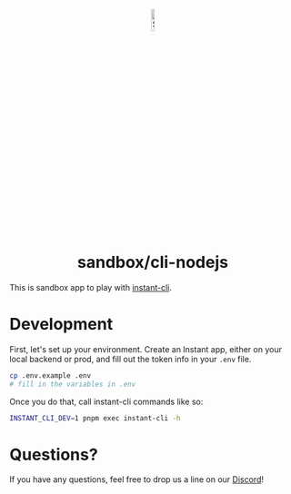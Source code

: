 <p align="center">
  <a href="#">
    <img alt="Shows the Instant logo" src="https://instantdb.com/img/icon/android-chrome-512x512.png" width="10%">
  </a>
  <h1 align="center">sandbox/cli-nodejs</h1>
</p>

This is sandbox app to play with [instant-cli](../../packages/cli/).

# Development

First, let's set up your environment. Create an Instant app, either on your local backend or prod, and fill out the token info in your `.env` file.

```bash
cp .env.example .env
# fill in the variables in .env
```

Once you do that, call instant-cli commands like so:

```bash
INSTANT_CLI_DEV=1 pnpm exec instant-cli -h
```

# Questions?

If you have any questions, feel free to drop us a line on our [Discord](https://discord.com/invite/VU53p7uQcE)!
